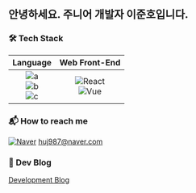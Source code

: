 
## 안녕하세요. 주니어 개발자 이준호입니다.

### 🛠 Tech Stack

|Language|Web Front-End|
|:---:|:---:|
|![a](https://img.shields.io/badge/JavaScript-F7DF1E?style=flat-square&logo=JavaScript&logoColor=white) <br> ![b](https://img.shields.io/badge/TypeScript-3178C6?style=flat-square&logo=TypeScript&logoColor=white) <br> ![c](https://img.shields.io/badge/Go-00ADD8?style=flat-square&logo=Go&logoColor=white)|![React](https://img.shields.io/badge/react-%2320232a.svg?style=for-the-badge&logo=react&logoColor=%2361DAFB) <br/> ![Vue](https://img.shields.io/badge/vue-%2320232a.svg?style=for-the-badge&logo=Vue.js&logoColor=%4FC08D)

### 📬 How to reach me
[![Naver](https://img.shields.io/badge/Naver-03C75A?style=for-the-badge&logo=Naver&logoColor=white)](mailto:huj987@naver.com) huj987@naver.com

### 📕 Dev Blog 
[Development Blog](https://blog.naver.com/huj987)
